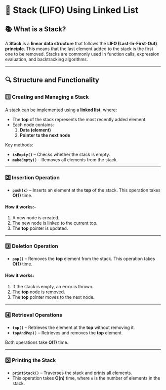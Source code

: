 # 📌 **Stack (LIFO) Using Linked List**

## 📚 **What is a Stack?**

A **Stack** is a **linear data structure** that follows the **LIFO (Last-In-First-Out) principle**. This means that the last element added to the stack is the first one to be removed. Stacks are commonly used in function calls, expression evaluation, and backtracking algorithms.

---

## 🔍 **Structure and Functionality**

### 1️⃣ **Creating and Managing a Stack**

A stack can be implemented using a **linked list**, where:

- The **top** of the stack represents the most recently added element.
- Each node contains:
  1. **Data (element)**
  2. **Pointer to the next node**

Key methods:

- **`isEmpty()`** – Checks whether the stack is empty.
- **`makeEmpty()`** – Removes all elements from the stack.

---

### 2️⃣ **Insertion Operation**

- **`push(x)`** – Inserts an element at the **top** of the stack. This operation takes **O(1)** time.

#### How it works:-

1. A new node is created.
2. The new node is linked to the current top.
3. The **top** pointer is updated.

---

### 3️⃣ **Deletion Operation**

- **`pop()`** – Removes the **top** element from the stack. This operation takes **O(1)** time.

#### How it works:

1. If the stack is empty, an error is thrown.
2. The **top** node is removed.
3. The **top** pointer moves to the next node.

---

### 4️⃣ **Retrieval Operations**

- **`top()`** – Retrieves the element at the **top** without removing it.
- **`topAndPop()`** – Retrieves and removes the **top** element.

Both operations take **O(1)** time.

---

### 5️⃣ **Printing the Stack**

- **`printStack()`** – Traverses the stack and prints all elements.
- This operation takes **O(n)** time, where `n` is the number of elements in the stack.
